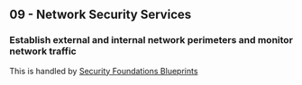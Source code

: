 ## 09 - Network Security Services

### Establish external and internal network perimeters and monitor network traffic

This is handled by [Security Foundations Blueprints](https://cloud.google.com/architecture/security-foundations) 
